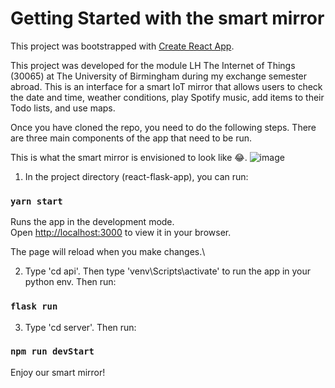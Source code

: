 # Getting Started with the smart mirror

This project was bootstrapped with [Create React App](https://github.com/facebook/create-react-app).

This project was developed for the module LH The Internet of Things (30065) at The University of Birmingham during my exchange semester abroad. This is an interface for a smart IoT mirror that allows users to check the date and time, weather conditions, play Spotify music, add items to their Todo lists, and use maps.

Once you have cloned the repo, you need to do the following steps. There are three main components of the app that need to be run.

This is what the smart mirror is envisioned to look like 😂. 
![image](https://github.com/user-attachments/assets/4a9a3b73-2778-43cb-87c1-c3c178b691f7)


1. In the project directory (react-flask-app), you can run:

### `yarn start`

Runs the app in the development mode.\
Open [http://localhost:3000](http://localhost:3000) to view it in your browser.

The page will reload when you make changes.\

2. Type 'cd api'. Then type 'venv\Scripts\activate' to run the app in your python env. Then run:

### `flask run`

3. Type 'cd server'. Then run:

### `npm run devStart`

Enjoy our smart mirror!
